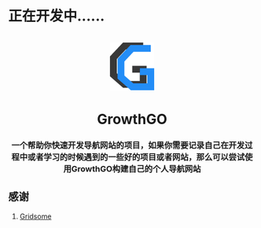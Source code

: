 # 正在开发中......

<p align="center">
  <br>
  <img src="https://github.com/ConsoleLZ/GrowthGO/blob/main/src/assets/images/logo.png?raw=true" width="90"/>
</p>

<h1 align="center">GrowthGO</h1>
<h3 align="center">一个帮助你快速开发导航网站的项目，如果你需要记录自己在开发过程中或者学习的时候遇到的一些好的项目或者网站，那么可以尝试使用GrowthGO构建自己的个人导航网站</h3>


## 感谢
1. [Gridsome](https://github.com/gridsome/gridsome)
